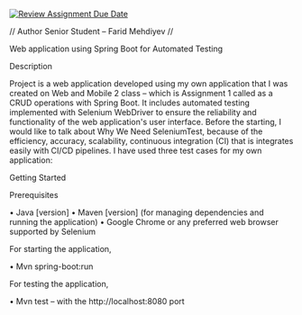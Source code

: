 [![Review Assignment Due Date](https://classroom.github.com/assets/deadline-readme-button-24ddc0f5d75046c5622901739e7c5dd533143b0c8e959d652212380cedb1ea36.svg)](https://classroom.github.com/a/jwssRZI4)


// Author Senior Student – Farid Mehdiyev //

Web application using Spring Boot for Automated Testing

Description 

Project is a web application developed using my own application that I was created on Web and Mobile 2 class – which is Assignment 1 called as a CRUD operations with Spring Boot. It includes automated testing implemented with Selenium WebDriver to ensure the reliability and functionality of the web application's user interface. Before the starting, I would like to talk about Why We Need SeleniumTest, because of the efficiency, accuracy, scalability, continuous integration (CI) that is integrates easily with CI/CD pipelines. I have used three test cases for my own application: 


Getting Started

Prerequisites

•	Java [version]
•	Maven [version] (for managing dependencies and running the application)
•	Google Chrome or any preferred web browser supported by Selenium



For starting the application, 

•	Mvn spring-boot:run

For testing the application,

•	Mvn test – with the http://localhost:8080 port



